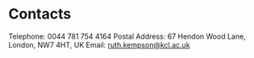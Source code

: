 # Contacts

Telephone: 		0044 781 754 4164
Postal Address: 	67 Hendon Wood Lane, London, NW7 4HT, UK
Email: 			ruth.kempson@kcl.ac.uk
